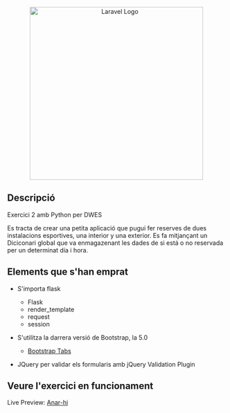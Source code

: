 <p align="center"><a href="https://laravel.com" target="_blank"><img src="https://python.aleaparicio.es/reservas-flask-python/public/laravel-logolockup-cmyk-red-svg.png" width="400" alt="Laravel Logo"></a></p>

## Descripció

Exercici 2 amb Python per DWES

Es tracta de crear una petita aplicació que pugui fer reserves de dues instalacions esportives, una interior y una exterior. Es fa mitjançant un Diciconari global que va enmagazenant les dades de si está o no reservada per un determinat día i hora.

## Elements que s'han emprat

- S'importa flask
    - Flask
    - render_template
    - request
    - session

- S'utilitza la darrera versió de Bootstrap, la 5.0 
    - [Bootstrap Tabs](https://getbootstrap.com/docs/5.0/components/navs-tabs/#javascript-behavior)

- JQuery per validar els formularis amb jQuery Validation Plugin

## Veure l'exercici en funcionament

Live Preview: [Anar-hi](https://python.aleaparicio.es/reservas-flask-python)